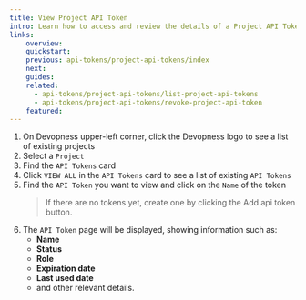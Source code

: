 ```yaml
---
title: View Project API Token
intro: Learn how to access and review the details of a Project API Token within a specific project.
links:
    overview:
    quickstart:
    previous: api-tokens/project-api-tokens/index
    next:
    guides:
    related:
      - api-tokens/project-api-tokens/list-project-api-tokens
      - api-tokens/project-api-tokens/revoke-project-api-token
    featured:
---
```


1. On Devopness upper-left corner, click the Devopness logo to see a list of existing projects
2. Select a `Project`
3. Find the `API Tokens` card
4. Click `VIEW ALL` in the `API Tokens` card to see a list of existing `API Tokens`
3. Find the `API Token` you want to view and click on the `Name` of the token
    > If there are no tokens yet, create one by clicking the Add api token button.
6. The `API Token` page will be displayed, showing information such as:
   - **Name**
   - **Status**
   - **Role**
   - **Expiration date**
   - **Last used date**
   - and other relevant details.
